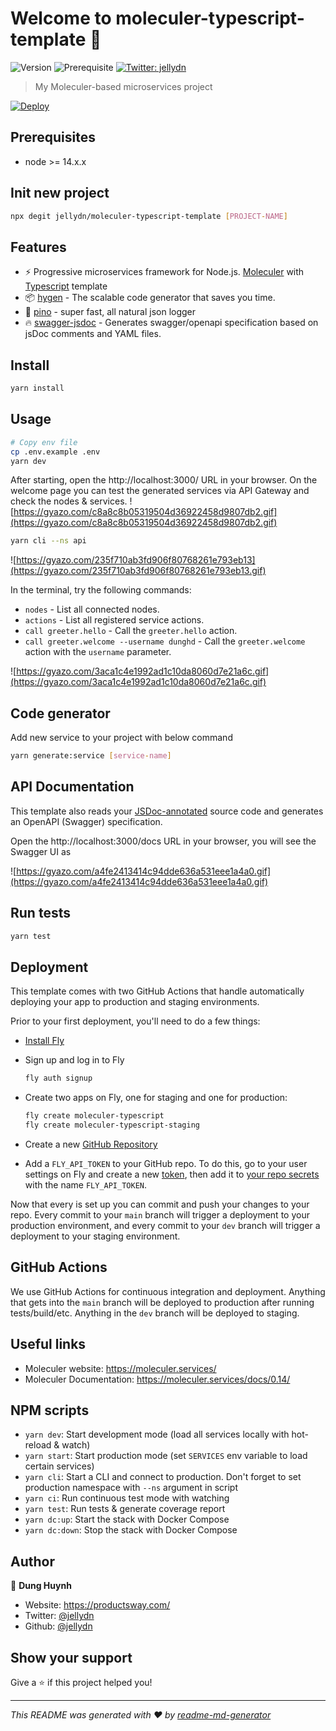 # Welcome to moleculer-typescript-template 👋

![Version](https://img.shields.io/badge/version-0.1.1-blue.svg?cacheSeconds=2592000)
![Prerequisite](https://img.shields.io/badge/node-%3E%3D%2014.x.x-blue.svg)
[![Twitter: jellydn](https://img.shields.io/twitter/follow/jellydn.svg?style=social)](https://twitter.com/jellydn)

> My Moleculer-based microservices project

[![Deploy](https://button.deta.dev/1/svg)](https://go.deta.dev/deploy?repo=https://github.com/jellydn/moleculer-typescript-template)

## Prerequisites

-   node >= 14.x.x

## Init new project

```sh
npx degit jellydn/moleculer-typescript-template [PROJECT-NAME]
```

## Features

-   ⚡️ Progressive microservices framework for Node.js.
    [Moleculer](https://moleculer.services/) with [Typescript](https://www.typescriptlang.org/) template
-   📦 [hygen](http://www.hygen.io/) - The scalable code generator that saves you time.
-   🦾 [pino](https://getpino.io) - super fast, all natural json logger
-   🔥 [swagger-jsdoc](https://github.com/Surnet/swagger-jsdoc/blob/v6/docs/README.md) - Generates swagger/openapi specification based on jsDoc comments and YAML files.

## Install

```sh
yarn install
```

## Usage

```sh
# Copy env file
cp .env.example .env
yarn dev
```

After starting, open the http://localhost:3000/ URL in your browser.
On the welcome page you can test the generated services via API Gateway and check the nodes & services.
![https://gyazo.com/c8a8c8b05319504d36922458d9807db2.gif](https://gyazo.com/c8a8c8b05319504d36922458d9807db2.gif)

```sh
yarn cli --ns api
```

![https://gyazo.com/235f710ab3fd906f80768261e793eb13](https://gyazo.com/235f710ab3fd906f80768261e793eb13.gif)

In the terminal, try the following commands:

-   `nodes` - List all connected nodes.
-   `actions` - List all registered service actions.
-   `call greeter.hello` - Call the `greeter.hello` action.
-   `call greeter.welcome --username dunghd` - Call the `greeter.welcome` action with the `username` parameter.

![https://gyazo.com/3aca1c4e1992ad1c10da8060d7e21a6c.gif](https://gyazo.com/3aca1c4e1992ad1c10da8060d7e21a6c.gif)

## Code generator

Add new service to your project with below command

```sh
yarn generate:service [service-name]
```

## API Documentation

This template also reads your [JSDoc-annotated](https://github.com/Surnet/swagger-jsdoc/blob/v6/docs/README.md) source code and generates an OpenAPI (Swagger) specification.

Open the http://localhost:3000/docs URL in your browser, you will see the Swagger UI as

![https://gyazo.com/a4fe2413414c94dde636a531eee1a4a0.gif](https://gyazo.com/a4fe2413414c94dde636a531eee1a4a0.gif)

## Run tests

```sh
yarn test
```

## Deployment

This template comes with two GitHub Actions that handle automatically deploying your app to production and staging environments.

Prior to your first deployment, you'll need to do a few things:

-   [Install Fly](https://fly.io/docs/getting-started/installing-flyctl/)

-   Sign up and log in to Fly

    ```sh
    fly auth signup
    ```

-   Create two apps on Fly, one for staging and one for production:

    ```sh
    fly create moleculer-typescript
    fly create moleculer-typescript-staging
    ```

-   Create a new [GitHub Repository](https://repo.new)

-   Add a `FLY_API_TOKEN` to your GitHub repo. To do this, go to your user settings on Fly and create a new [token](https://web.fly.io/user/personal_access_tokens/new), then add it to [your repo secrets](https://docs.github.com/en/actions/security-guides/encrypted-secrets) with the name `FLY_API_TOKEN`.

Now that every is set up you can commit and push your changes to your repo. Every commit to your `main` branch will trigger a deployment to your production environment, and every commit to your `dev` branch will trigger a deployment to your staging environment.

## GitHub Actions

We use GitHub Actions for continuous integration and deployment. Anything that gets into the `main` branch will be deployed to production after running tests/build/etc. Anything in the `dev` branch will be deployed to staging.

## Useful links

-   Moleculer website: https://moleculer.services/
-   Moleculer Documentation: https://moleculer.services/docs/0.14/

## NPM scripts

-   `yarn dev`: Start development mode (load all services locally with hot-reload & watch)
-   `yarn start`: Start production mode (set `SERVICES` env variable to load certain services)
-   `yarn cli`: Start a CLI and connect to production. Don't forget to set production namespace with `--ns` argument in script
-   `yarn ci`: Run continuous test mode with watching
-   `yarn test`: Run tests & generate coverage report
-   `yarn dc:up`: Start the stack with Docker Compose
-   `yarn dc:down`: Stop the stack with Docker Compose

## Author

👤 **Dung Huynh**

-   Website: https://productsway.com/
-   Twitter: [@jellydn](https://twitter.com/jellydn)
-   Github: [@jellydn](https://github.com/jellydn)

## Show your support

Give a ⭐️ if this project helped you!

---

_This README was generated with ❤️ by [readme-md-generator](https://github.com/kefranabg/readme-md-generator)_
